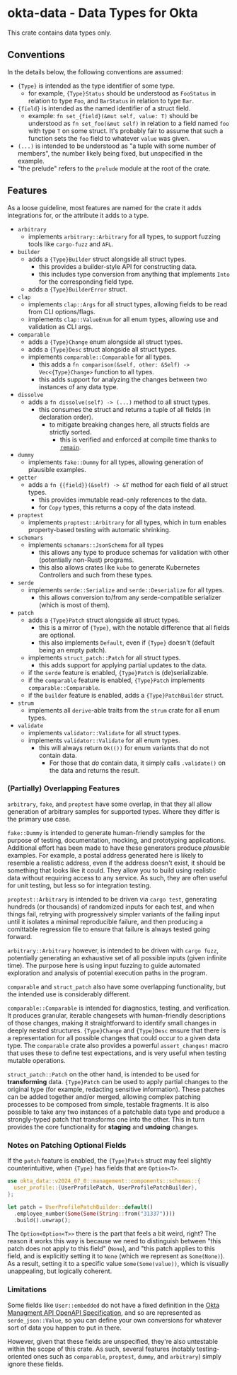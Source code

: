 # okta-data - Data Types for Okta

This crate contains data types only.

## Conventions

In the details below, the following conventions are assumed:

- `{Type}` is intended as the type identifier of some type.
  - for example, `{Type}Status` should be understood as `FooStatus` in relation to type `Foo`, and `BarStatus` in relation to type `Bar`.
- `{field}` is intended as the named identifier of a struct field.
  - example: `fn set_{field}(&mut self, value: T)` should be understood as `fn set_foo(&mut self)` in relation to a field named `foo` with type `T` on some struct. It's probably fair to assume that such a function sets the `foo` field to whatever `value` was given.
- `(...)` is intended to be understood as "a tuple with some number of members", the number likely being fixed, but unspecified in the example.
- "the prelude" refers to the `prelude` module at the root of the crate.

## Features

As a loose guideline, most features are named for the crate it adds integrations for, or the attribute it adds to a type.

- `arbitrary`
  - implements `arbitrary::Arbitrary` for all types, to support fuzzing tools like `cargo-fuzz` and `AFL`.
- `builder`
  - adds a `{Type}Builder` struct alongside all struct types.
    - this provides a builder-style API for constructing data.
    - this includes type conversion from anything that implements `Into` for the corresponding field type.
  - adds a `{Type}BuilderError` struct.
- `clap`
  - implements `clap::Args` for all struct types, allowing fields to be read from CLI options/flags.
  - implements `clap::ValueEnum` for all enum types, allowing use and validation as CLI args.
- `comparable`
  - adds a `{Type}Change` enum alongside all struct types.
  - adds a `{Type}Desc` struct alongside all struct types.
  - implements `comparable::Comparable` for all types.
    - this adds a `fn comparison(&self, other: &Self) -> Vec<{Type}Change>` function to all types.
    - this adds support for analyzing the changes between two instances of any data type.
- `dissolve`
  - adds a `fn dissolve(self) -> (...)` method to all struct types.
    - this consumes the struct and returns a tuple of all fields (in declaration order).
      - to mitigate breaking changes here, all structs fields are strictly sorted.
        - this is verified and enforced at compile time thanks to [`remain`](https://crates.io/crates/remain).
- `dummy`
  - implements `fake::Dummy` for all types, allowing generation of plausible examples.
- `getter`
  - adds a `fn {{field}}(&self) -> &T` method for each field of all struct types.
    - this provides immutable read-only references to the data.
    - for `Copy` types, this returns a copy of the data instead.
- `proptest`
  - implements `proptest::Arbitrary` for all types, which in turn enables property-based testing with automatic shrinking.
- `schemars`
  - implements `schamars::JsonSchema` for all types
    - this allows any type to produce schemas for validation with other (potentially non-Rust) programs.
    - this also allows crates like `kube` to generate Kubernetes Controllers and such from these types.
- `serde`
  - implements `serde::Serialize` and `serde::Deserialize` for all types.
    - this allows conversion to/from any serde-compatible serializer (which is most of them).
- `patch`
  - adds a `{Type}Patch` struct alongside all struct types.
    - this is a mirror of `{Type}`, with the notable difference that all fields are optional.
    - this also implements `Default`, even if `{Type}` doesn't (default being an empty patch).
  - implements `struct_patch::Patch` for all struct types.
    - this adds support for applying partial updates to the data.
  - if the `serde` feature is enabled, `{Type}Patch` is (de)serializable.
  - if the `comparable` feature is enabled, `{Type}Patch` implements `comparable::Comparable`.
  - if the `builder` feature is enabled, adds a `{Type}PatchBuilder` struct.
- `strum`
  - implements all `derive`-able traits from the `strum` crate for all enum types.
- `validate`
  - implements `validator::Validate` for all struct types.
  - implements `validator::Validate` for all enum types.
    - this will always return `Ok(())` for enum variants that do not contain data.
      - For those that *do* contain data, it simply calls `.validate()` on the data and returns the result.

### (Partially) Overlapping Features

`arbitrary`, `fake`, and `proptest` have some overlap, in that they all allow generation of arbitrary samples for supported types. Where they differ is the primary use case.

`fake::Dummy` is intended to generate human-friendly samples for the purpose of testing, documentation, mocking, and prototyping applications. Additional effort has been made to have these generators produce *plausible* examples. For example, a postal address generated here is likely to resemble a realistic address, even if the address doesn't exist, it should be something that looks like it could. They allow you to build using realistic data without requiring access to any service. As such, they are often useful for unit testing, but less so for integration testing.

`proptest::Arbitrary` is intended to be driven via `cargo test`, generating hundreds (or thousands) of randomized inputs for each test, and when things fail, retrying with progressively simpler variants of the failing input until it isolates a minimal reproducible failure, and then producing a comittable regression file to ensure that failure is always tested going forward.

`arbitrary::Arbitrary` however, is intended to be driven with `cargo fuzz`, potentially generating an exhaustive set of all possible inputs (given infinite time). The purpose here is using input fuzzing to guide automated exploration and analysis of potential execution paths in the program.

`comparable` and `struct_patch` also have some overlapping functionality, but the intended use is considerably different.

`comparable::Comparable` is intended for diagnostics, testing, and verification. It produces granular, iterable changesets with human-friendly descriptions of those changes, making it straightforward to identify small changes in deeply nested structures. `{Type}Change` and `{Type}Desc` ensure that there is a representation for all possible changes that could occur to a given data type. The `comparable` crate also provides a powerful `assert_changes!` macro that uses these to define test expectations, and is very useful when testing mutable operations.

`struct_patch::Patch` on the other hand, is intended to be used for **transforming** data. `{Type}Patch` can be used to apply partial changes to the original type (for example, redacting sensitive information). These patches can be added together and/or merged, allowing complex patching processes to be composed from simple, testable fragments. It is also possible to take any two instances of a patchable data type and produce a strongly-typed patch that transforms one into the other. This in turn provides the core functionality for **staging** and **undoing** changes.

### Notes on Patching Optional Fields

If the `patch` feature is enabled, the `{Type}Patch` struct may feel slightly counterintuitive, when `{Type}` has fields that are `Option<T>`.

```rust
use okta_data::v2024_07_0::management::components::schemas::{
  user_profile::{UserProfilePatch, UserProfilePatchBuilder},
};

let patch = UserProfilePatchBuilder::default()
  .employee_number(Some(Some(String::from("31337"))))
  .build().unwrap();
```

The `Option<Option<T>>` there is the part that feels a bit weird, right? The reason it works this way is because we need to distinguish between "this patch does not apply to this field" (`None`), and "this patch applies to this field, and is explicitly setting it to `None` (which we represent as `Some(None)`). As a result, setting it to a specific value `Some(Some(value))`, which is visually unappealing, but logically coherent.

### Limitations

Some fields like `User::embedded` do not have a fixed definition in the [Okta Managment API OpenAPI Specification](https://github.com/okta/okta-management-openapi-spec), and so are represented as `serde_json::Value`, so you can define your own conversions for whatever sort of data you happen to put in there.

However, given that these fields are unspecified, they're also untestable within the scope of this crate. As such, several features (notably testing-oriented ones such as `comparable`, `proptest`, `dummy`, and `arbitrary`) simply ignore these fields.
